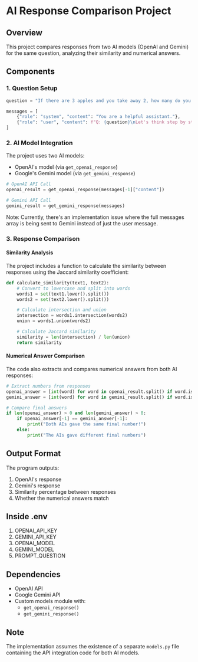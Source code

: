 # AI Response Comparison Project

## Overview

This project compares responses from two AI models (OpenAI and Gemini) for the same question, analyzing their similarity and numerical answers.

## Components

### 1. Question Setup

```python
question = "If there are 3 apples and you take away 2, how many do you have?"

messages = [
    {"role": "system", "content": "You are a helpful assistant."},
    {"role": "user", "content": f"Q: {question}\nLet's think step by step."}
]
```

### 2. AI Model Integration

The project uses two AI models:

- OpenAI's model (via `get_openai_response`)
- Google's Gemini model (via `get_gemini_response`)

```python
# OpenAI API Call
openai_result = get_openai_response(messages[-1]["content"])

# Gemini API Call
gemini_result = get_gemini_response(messages)
```

Note: Currently, there's an implementation issue where the full messages array is being sent to Gemini instead of just the user message.

### 3. Response Comparison

#### Similarity Analysis

The project includes a function to calculate the similarity between responses using the Jaccard similarity coefficient:

```python
def calculate_similarity(text1, text2):
    # Convert to lowercase and split into words
    words1 = set(text1.lower().split())
    words2 = set(text2.lower().split())

    # Calculate intersection and union
    intersection = words1.intersection(words2)
    union = words1.union(words2)

    # Calculate Jaccard similarity
    similarity = len(intersection) / len(union)
    return similarity
```

#### Numerical Answer Comparison

The code also extracts and compares numerical answers from both AI responses:

```python
# Extract numbers from responses
openai_answer = [int(word) for word in openai_result.split() if word.isdigit()]
gemini_answer = [int(word) for word in gemini_result.split() if word.isdigit()]

# Compare final answers
if len(openai_answer) > 0 and len(gemini_answer) > 0:
    if openai_answer[-1] == gemini_answer[-1]:
        print("Both AIs gave the same final number!")
    else:
        print("The AIs gave different final numbers")
```

## Output Format

The program outputs:

1. OpenAI's response
2. Gemini's response
3. Similarity percentage between responses
4. Whether the numerical answers match

## Inside .env

1. OPENAI_API_KEY
2. GEMINI_API_KEY
3. OPENAI_MODEL
4. GEMINI_MODEL
5. PROMPT_QUESTION

## Dependencies

- OpenAI API
- Google Gemini API
- Custom models module with:
  - `get_openai_response()`
  - `get_gemini_response()`

## Note

The implementation assumes the existence of a separate `models.py` file containing the API integration code for both AI models.
